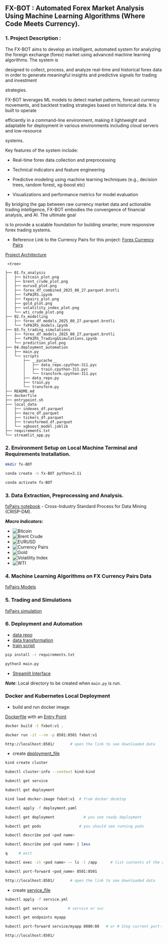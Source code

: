## FX-BOT : Automated Forex Market Analysis Using Machine Learning Algorithms (Where Code Meets Currency).

### 1. Project Description :

The FX-BOT aims to develop an intelligent, automated system for analyzing the foreign exchange (forex) market using advanced machine learning algorithms. The system is 

designed to collect, process, and analyze real-time and historical forex data in order to generate meaningful insights and predictive signals for trading and investment 

strategies.

FX-BOT leverages ML models to detect market patterns, forecast currency movements, and backtest trading strategies based on historical data. It is built to operate 

efficiently in a command-line environment, making it lightweight and adaptable for deployment in various environments including cloud servers and low-resource 

systems.

Key features of the system include:

* Real-time forex data collection and preprocessing

* Technical indicators and feature engineering

* Predictive modeling using machine learning techniques (e.g., decision trees, random forest, xg-boost etc)

* Visualizations and performance metrics for model evaluation

By bridging the gap between raw currency market data and actionable trading intelligence, FX-BOT embodies the convergence of financial analysis, and AI. The ultimate goal 

is to provide a scalable foundation for building smarter, more responsive forex trading systems.

* Reference Link to the Currency Pairs for this project:
[Forex Currency Pairs](https://finance.yahoo.com/markets/currencies/)


[Project Architecture](diagram.svg)

```
 <tree>

├── 01.fx_analysis
│   ├── bitcoin_plot.png
│   ├── brent_crude_plot.png
│   ├── eurusd_plot.png
│   ├── forex_df_combined_2025_08_27.parquet.brotli
│   ├── fxPAIRS.ipynb
│   ├── fxpairs_plot.png
│   ├── gold_plot.png
│   ├── volatility_index_plot.png
│   └── wti_crude_plot.png
├── 02.fx_modelling
│   ├── forex_df_models_2025_08_27.parquet.brotli
│   └── fxPAIRS_models.ipynb
├── 03.fx_trading_simulations
│   ├── forex_df_models_2025_08_27.parquet.brotli
│   ├── fxPAIRS_Trading&Simulations.ipynb
│   └── prediction_plot.png
├── 04.deployment_automation
│   ├── main.py
│   └── scripts
│       ├── __pycache__
│       │   ├── data_repo.cpython-311.pyc
│       │   ├── train.cpython-311.pyc
│       │   └── transform.cpython-311.pyc
│       ├── data_repo.py
│       ├── train.py
│       └── transform.py
├── README.md
├── dockerfile
├── entrypoint.sh
├── local_data
│   ├── indexes_df.parquet
│   ├── macro_df.parquet
│   ├── tickers_df.parquet
│   ├── transformed_df.parquet
│   └── xgboost_model.joblib
├── requirements.txt
└── streamlit_app.py
```

### 2. Environment Setup on Local Machine Terminal and Requirements Installation.

```bash
mkdir fx-BOT

conda create -n fx-BOT python=3.11

conda activate fx-BOT
```

### 3. Data Extraction, Preprocessing and Analysis. 
[fxPairs notebook](01.fx_analysis/fxPAIRS.ipynb) - Cross-Industry Standard Process for Data Mining (CRISP-DM). 

***Macro Indicators:***

* ![Bitcoin](01.fx_analysis/bitcoin_plot.png)
* ![Brent Crude](01.fx_analysis/brent_crude_plot.png)
* ![EURUSD](01.fx_analysis/eurusd_plot.png)
* ![Currency Pairs](01.fx_analysis/fxpairs_plot.png)
* ![Gold](01.fx_analysis/gold_plot.png)
* ![Volatility Index](01.fx_analysis/volatility_index_plot.png)
* ![WTI](01.fx_analysis/wti_crude_plot.png)


### 4. Machine Learning Algorithms on FX Currency Pairs Data
[fxPairs Models](02.fx_modelling/fxPAIRS_models.ipynb)

### 5. Trading and Simulations
[fxPairs simulation](03.fx_trading_simulations/fxPAIRS_Trading&Simulations.ipynb)

### 6. Deployment and Automation
* [data repo](04.deployment_automation/scripts/data_repo.py)
* [data transformation](04.deployment_automation/scripts/transform.py)
* [train script](04.deployment_automation/scripts/train.py)

```bash
pip install -r requirements.txt

python3 main.py
```
* [Streamlit Interface](streamlit_app.py)

***Note***: Local directory to be created when ``main.py`` is run.

### Docker and Kubernetes Local Deployment

* build and run docker image:

[Dockerfile](04.deployment_automation/dockerfile) with an [Entry Point](04.deployment_automation/entrypoint.sh)

```bash
docker build -t fxbot:v1 .

docker run -it --rm -p 8501:8501 fxbot:v1    

http://localhost:8501/       # open the link to see downloaded data
```

* create [deployment_file](04.deployment_automation/deployment.yaml)

```bash
kind create cluster

kubectl cluster-info --context kind-kind

kubectl get service

kubectl get deployment

kind load docker-image fxbot:v1  # from docker desktop

kubectl apply -f deployment.yaml

kubectl get deployment             # you see ready deployment

kubectl get pods                 # you should see running pods

kubectl describe pod <pod name>

kubectl describe pod <pod name> | less

q     # exit 

kubectl exec -it <pod name> -- ls -l /app      # list contents of the container

kubectl port-forward <pod_name> 8501:8501

http://localhost:8501/       # open the link to see downloaded data
```

* create [service_file](04.deployment_automation/service.yml)

```bash
kubectl apply -f service.yml

kubectl get service         # service or svc

kubectl get endpoints myapp

kubectl port-forward service/myapp 8080:80   # or # Stop current port-forward with Ctrl+C, then: (kubectl port-forward <pod name> 8080:8501)

http://localhost:8501/
```
